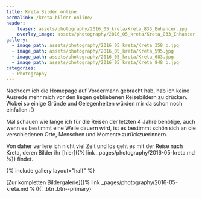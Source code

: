 ```yaml
---
title: Kreta Bilder online
permalink: /kreta-bilder-online/
header:
    teaser: assets/photography/2016_05_kreta/Kreta_833_Enhancer.jpg
    overlay_image: assets/photography/2016_05_kreta/Kreta_833_Enhancer.jpg
gallery:
  - image_path: assets/photography/2016_05_kreta/Kreta_358_b.jpg
  - image_path: assets/photography/2016_05_kreta/Kreta_595.jpg
  - image_path: assets/photography/2016_05_kreta/Kreta_683.jpg
  - image_path: assets/photography/2016_05_kreta/Kreta_848_b.jpg
categories:
  - Photography
---
```


Nachdem ich die Homepage auf Vordermann gebracht hab, hab ich keine Ausrede mehr mich vor den liegen gebliebenen Reisebildern zu drücken.
Wobei so einige Gründe und Gelegenheiten würden mir da schon noch einfallen :D

Mal schauen wie lange ich für die Reisen der letzten 4 Jahre benötige, auch wenn es bestimmt eine Weile dauern wird, 
ist es bestimmt schön sich an die verschiedenen Orte, Menschen und Momente zurückzuerinnern.

Von daher verliere ich nicht viel Zeit und los geht es mit der Reise nach Kreta, deren Bilder ihr [hier]({% link _pages/photography/2016-05-kreta.md %}) findet.

{% include gallery layout="half" %}

[Zur kompletten Bildergalerie]({% link _pages/photography/2016-05-kreta.md %}){: .btn .btn--primary}